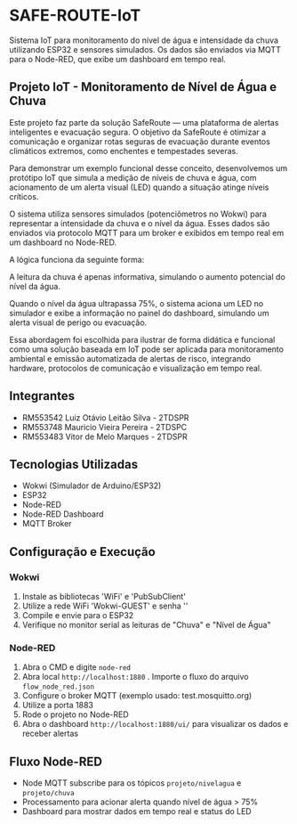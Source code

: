 # SAFE-ROUTE-IoT

Sistema IoT para monitoramento do nível de água e intensidade da chuva utilizando ESP32 e sensores simulados. Os dados são enviados via MQTT para o Node-RED, que exibe um dashboard em tempo real.

## Projeto IoT - Monitoramento de Nível de Água e Chuva

Este projeto faz parte da solução SafeRoute — uma plataforma de alertas inteligentes e evacuação segura. O objetivo da SafeRoute é otimizar a comunicação e organizar rotas seguras de evacuação durante eventos climáticos extremos, como enchentes e tempestades severas.

Para demonstrar um exemplo funcional desse conceito, desenvolvemos um protótipo IoT que simula a medição de níveis de chuva e água, com acionamento de um alerta visual (LED) quando a situação atinge níveis críticos.

O sistema utiliza sensores simulados (potenciômetros no Wokwi) para representar a intensidade da chuva e o nível da água. Esses dados são enviados via protocolo MQTT para um broker e exibidos em tempo real em um dashboard no Node-RED.

A lógica funciona da seguinte forma:

A leitura da chuva é apenas informativa, simulando o aumento potencial do nível da água.

Quando o nível da água ultrapassa 75%, o sistema aciona um LED no simulador e exibe a informação no painel do dashboard, simulando um alerta visual de perigo ou evacuação.

Essa abordagem foi escolhida para ilustrar de forma didática e funcional como uma solução baseada em IoT pode ser aplicada para monitoramento ambiental e emissão automatizada de alertas de risco, integrando hardware, protocolos de comunicação e visualização em tempo real.

## Integrantes

- RM553542 Luiz Otávio Leitão Silva - 2TDSPR
- RM553748 Mauricio Vieira Pereira - 2TDSPC
- RM553483 Vitor de Melo Marques - 2TDSPR

## Tecnologias Utilizadas 

- Wokwi (Simulador de Arduino/ESP32)
- ESP32
- Node-RED
- Node-RED Dashboard
- MQTT Broker

## Configuração e Execução

### Wokwi

1. Instale as bibliotecas 'WiFi' e 'PubSubClient' 
2. Utilize a rede WiFi 'Wokwi-GUEST' e senha ''
3. Compile e envie para o ESP32
4. Verifique no monitor serial as leituras de "Chuva" e "Nível de Água"

### Node-RED

1. Abra o CMD e digite ```node-red ```
2. Abra local  ```http://localhost:1880```
. Importe o fluxo do arquivo `flow_node_red.json`
2. Configure o broker MQTT (exemplo usado: test.mosquitto.org)
3. Utilize a porta 1883
4. Rode o projeto no Node-RED
5. Abra o dashboard ```http://localhost:1880/ui/``` para visualizar os dados e receber alertas

## Fluxo Node-RED

- Node MQTT subscribe para os tópicos `projeto/nivelagua` e `projeto/chuva`
- Processamento para acionar alerta quando nível de água > 75%
- Dashboard para mostrar dados em tempo real e status do LED



